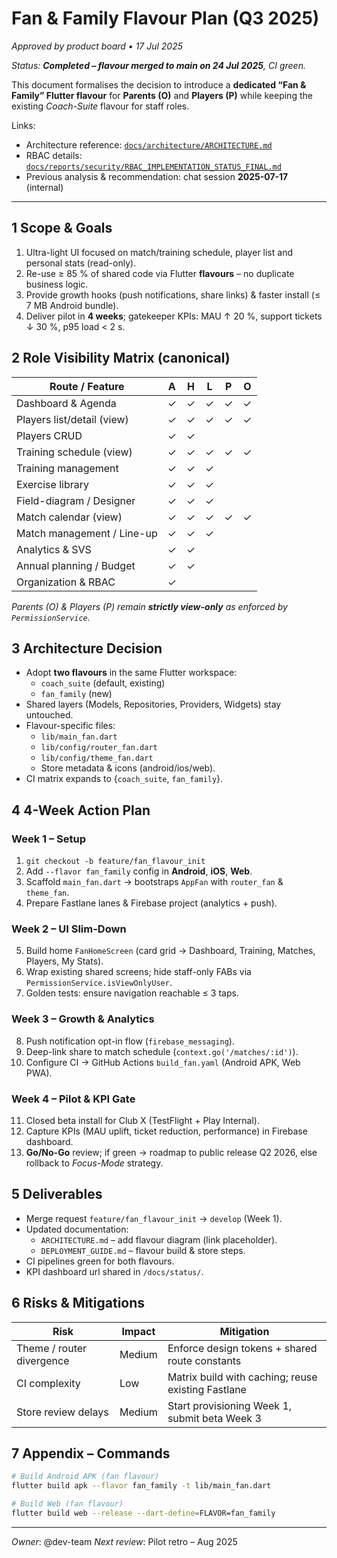 # Fan & Family Flavour Plan (Q3 2025)

_Approved by product board • 17 Jul 2025_

_Status: **Completed – flavour merged to main on 24 Jul 2025**, CI green._

This document formalises the decision to introduce a **dedicated “Fan & Family” Flutter flavour** for **Parents (O)** and **Players (P)** while keeping the existing _Coach-Suite_ flavour for staff roles.

Links:
* Architecture reference: [`docs/architecture/ARCHITECTURE.md`](../architecture/ARCHITECTURE.md)
* RBAC details: [`docs/reports/security/RBAC_IMPLEMENTATION_STATUS_FINAL.md`](../../reports/security/RBAC_IMPLEMENTATION_STATUS_FINAL.md)
* Previous analysis & recommendation: chat session **2025-07-17** (internal)

---

## 1  Scope & Goals

1. Ultra-light UI focused on match/training schedule, player list and personal stats (read-only).
2. Re-use ≥ 85 % of shared code via Flutter **flavours** – no duplicate business logic.
3. Provide growth hooks (push notifications, share links) & faster install (≤ 7 MB Android bundle).
4. Deliver pilot in **4 weeks**; gatekeeper KPIs: MAU ↑ 20 %, support tickets ↓ 30 %, p95 load < 2 s.

## 2  Role Visibility Matrix (canonical)

| Route / Feature | A | H | L | P | O |
|-----------------|---|---|---|---|---|
| Dashboard & Agenda | ✓ | ✓ | ✓ | ✓ | ✓ |
| Players list/detail (view) | ✓ | ✓ | ✓ | ✓ | ✓ |
| Players CRUD | ✓ | ✓ |   |   |   |
| Training schedule (view) | ✓ | ✓ | ✓ | ✓ | ✓ |
| Training management | ✓ | ✓ | ✓ |   |   |
| Exercise library | ✓ | ✓ | ✓ |   |   |
| Field-diagram / Designer | ✓ | ✓ | ✓ |   |   |
| Match calendar (view) | ✓ | ✓ | ✓ | ✓ | ✓ |
| Match management / Line-up | ✓ | ✓ | ✓ |   |   |
| Analytics & SVS | ✓ | ✓ |   |   |   |
| Annual planning / Budget | ✓ | ✓ |   |   |   |
| Organization & RBAC | ✓ |   |   |   |   |

*Parents (O) & Players (P) remain **strictly view-only** as enforced by `PermissionService`.*

## 3  Architecture Decision

* Adopt **two flavours** in the same Flutter workspace:
  * `coach_suite` (default, existing)
  * `fan_family` (new)
* Shared layers (Models, Repositories, Providers, Widgets) stay untouched.
* Flavour-specific files:
  * `lib/main_fan.dart`
  * `lib/config/router_fan.dart`
  * `lib/config/theme_fan.dart`
  * Store metadata & icons (android/ios/web).
* CI matrix expands to {`coach_suite`, `fan_family`}.

## 4  4-Week Action Plan

### Week 1 – Setup
1. `git checkout -b feature/fan_flavour_init`
2. Add `--flavor fan_family` config in **Android**, **iOS**, **Web**.
3. Scaffold `main_fan.dart` → bootstraps `AppFan` with `router_fan` & `theme_fan`.
4. Prepare Fastlane lanes & Firebase project (analytics + push).

### Week 2 – UI Slim-Down
5. Build home `FanHomeScreen` (card grid → Dashboard, Training, Matches, Players, My Stats).
6. Wrap existing shared screens; hide staff-only FABs via `PermissionService.isViewOnlyUser`.
7. Golden tests: ensure navigation reachable ≤ 3 taps.

### Week 3 – Growth & Analytics
8. Push notification opt-in flow (`firebase_messaging`).
9. Deep-link share to match schedule (`context.go('/matches/:id')`).
10. Configure CI → GitHub Actions `build_fan.yaml` (Android APK, Web PWA).

### Week 4 – Pilot & KPI Gate
11. Closed beta install for Club X (TestFlight + Play Internal).
12. Capture KPIs (MAU uplift, ticket reduction, performance) in Firebase dashboard.
13. **Go/No-Go** review; if green → roadmap to public release Q2 2026, else rollback to _Focus-Mode_ strategy.

## 5  Deliverables
* Merge request `feature/fan_flavour_init` → `develop` (Week 1).
* Updated documentation:
  * `ARCHITECTURE.md` – add flavour diagram (link placeholder).
  * `DEPLOYMENT_GUIDE.md` – flavour build & store steps.
* CI pipelines green for both flavours.
* KPI dashboard url shared in `/docs/status/`.

## 6  Risks & Mitigations
| Risk | Impact | Mitigation |
|------|--------|-----------|
| Theme / router divergence | Medium | Enforce design tokens + shared route constants |
| CI complexity | Low | Matrix build with caching; reuse existing Fastlane |
| Store review delays | Medium | Start provisioning Week 1, submit beta Week 3 |

## 7  Appendix – Commands
```bash
# Build Android APK (fan flavour)
flutter build apk --flavor fan_family -t lib/main_fan.dart

# Build Web (fan flavour)
flutter build web --release --dart-define=FLAVOR=fan_family
```

---
*Owner*: @dev-team   *Next review*: Pilot retro – Aug 2025
